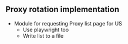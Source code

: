 ## Proxy rotation implementation

- Module for requesting Proxy list page for US
  - Use playwright too
  - Write list to a file
